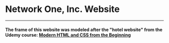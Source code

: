<h1>Network One, Inc. Website</h1>
<hr>
<h4>The frame of this website was modeled after the "hotel website" from the Udemy course: <a href="https://www.udemy.com/course/modern-html-css-from-the-beginning/">Modern HTML and CSS from the Beginning</a></h4>



